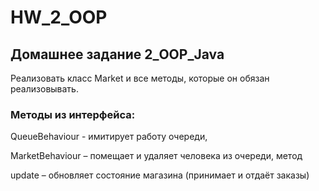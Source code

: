 # HW_2_OOP
## Домашнее задание 2_OOP_Java

Реализовать класс Market и все методы, которые он обязан реализовывать.

### Методы из интерфейса:

QueueBehaviour - имитирует работу очереди,

MarketBehaviour – помещает и удаляет человека из очереди, метод

update – обновляет состояние магазина (принимает и отдаёт заказы)


